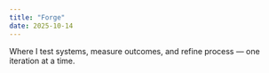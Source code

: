 ```yaml
---
title: "Forge"
date: 2025-10-14
---
```


Where I test systems, measure outcomes, and refine process — one iteration at a time.
